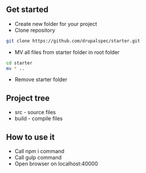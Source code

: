 ## Get started
* Create new folder for your project
* Clone repository 
```sh
git clone https://github.com/drupalspec/starter.git
```
* MV all files from starter folder in root folder
```sh
cd starter
mv * ..
```
* Remove starter folder

## Project tree
* src - source files
* build - compile files

## How to use it
* Call npm i command
* Call gulp command
* Open browser on localhost:40000


